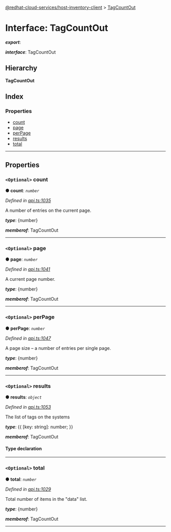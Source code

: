 [@redhat-cloud-services/host-inventory-client](../README.md) > [TagCountOut](../interfaces/tagcountout.md)

# Interface: TagCountOut

*__export__*: 

*__interface__*: TagCountOut

## Hierarchy

**TagCountOut**

## Index

### Properties

* [count](tagcountout.md#count)
* [page](tagcountout.md#page)
* [perPage](tagcountout.md#perpage)
* [results](tagcountout.md#results)
* [total](tagcountout.md#total)

---

## Properties

<a id="count"></a>

### `<Optional>` count

**● count**: *`number`*

*Defined in [api.ts:1035](https://github.com/RedHatInsights/javascript-clients/blob/master/packages/host-inventory/api.ts#L1035)*

A number of entries on the current page.

*__type__*: {number}

*__memberof__*: TagCountOut

___
<a id="page"></a>

### `<Optional>` page

**● page**: *`number`*

*Defined in [api.ts:1041](https://github.com/RedHatInsights/javascript-clients/blob/master/packages/host-inventory/api.ts#L1041)*

A current page number.

*__type__*: {number}

*__memberof__*: TagCountOut

___
<a id="perpage"></a>

### `<Optional>` perPage

**● perPage**: *`number`*

*Defined in [api.ts:1047](https://github.com/RedHatInsights/javascript-clients/blob/master/packages/host-inventory/api.ts#L1047)*

A page size – a number of entries per single page.

*__type__*: {number}

*__memberof__*: TagCountOut

___
<a id="results"></a>

### `<Optional>` results

**● results**: *`object`*

*Defined in [api.ts:1053](https://github.com/RedHatInsights/javascript-clients/blob/master/packages/host-inventory/api.ts#L1053)*

The list of tags on the systems

*__type__*: {{ \[key: string\]: number; }}

*__memberof__*: TagCountOut

#### Type declaration

[key: `string`]: `number`

___
<a id="total"></a>

### `<Optional>` total

**● total**: *`number`*

*Defined in [api.ts:1029](https://github.com/RedHatInsights/javascript-clients/blob/master/packages/host-inventory/api.ts#L1029)*

Total number of items in the "data" list.

*__type__*: {number}

*__memberof__*: TagCountOut

___

